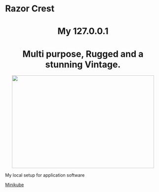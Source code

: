 # Razor Crest

<h1 align="center">My 127.0.0.1</h1>
<h1 align="center">Multi purpose, Rugged and a stunning Vintage.</h1>

<p align="center">
    <img width="460" height="300" src="https://github.com/isurudevj/razor-crest/raw/main/github-docs/razor-crest.gif">
</p>


My local setup for application software

[Minikube](Minikube/README.md)
